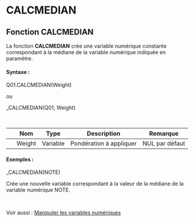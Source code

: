 # CALCMEDIAN

## Fonction CALCMEDIAN

La fonction **CALCMEDIAN** crée une variable numérique constante correspondant à la médiane de la variable numérique indiquée en paramètre.

#### Syntaxe :&nbsp;

Q01.CALCMEDIAN(Weight)

ou

\_CALCMEDIAN(Q01; Weight)

&nbsp;

| &nbsp; | **Nom** |**Type**|**Description**|**Remarque** |
| --- | --- | --- | --- | --- |
| &nbsp; | Weight | Variable | Pondération à appliquer | NUL par défaut |


#### Exemples :

\_CALCMEDIAN(NOTE)

Crée une nouvelle variable correspondant à la valeur de la médiane de la variable numérique NOTE.

&nbsp;

Voir aussi : [Manipuler les variables numériques](<Manipulerlesvariablesnumeriques1.md>)